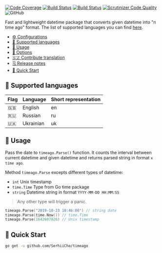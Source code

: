 [![Code Coverage](https://scrutinizer-ci.com/g/SerhiiCho/timeago/badges/coverage.png?b=master)](https://scrutinizer-ci.com/g/SerhiiCho/timeago/?branch=master)
[![Build Status](https://img.shields.io/endpoint.svg?url=https%3A%2F%2Factions-badge.atrox.dev%2FSerhiiCho%2Ftimeago%2Fbadge%3Fref%3Dmaster&style=flat)](https://actions-badge.atrox.dev/SerhiiCho/timeago/goto?ref=master)
[![Build Status](https://scrutinizer-ci.com/g/SerhiiCho/timeago/badges/build.png?b=master)](https://scrutinizer-ci.com/g/SerhiiCho/timeago/build-status/master)
[![Scrutinizer Code Quality](https://scrutinizer-ci.com/g/SerhiiCho/timeago/badges/quality-score.png?b=master)](https://scrutinizer-ci.com/g/SerhiiCho/timeago/?branch=master)
![GitHub](https://img.shields.io/github/license/SerhiiCho/timeago)

Fast and lightweight datetime package that converts given datetime into "n time ago" format. The list of supported languages you can find [here](#-supported-languages).

- [⚙️ Configurations](https://github.com/SerhiiCho/timeago/blob/master/docs/CONFIGURATIONS.md)
- [🚩 Supported languages](#-supported-languages)
- [👏 Usage](#-usage)
- [🤲 Options](https://github.com/SerhiiCho/timeago/blob/master/docs/OPTIONS.md)
- [🇸🇿 Contribute translation](https://github.com/SerhiiCho/timeago/blob/master/docs/CONTRIBUTE_TRANS.md)
- [🗒 Release notes](https://github.com/SerhiiCho/timeago/blob/master/docs/CHANGELOG.md)
- [🚀 Quick Start](#-quick-start)
<!-- - [📖 Example usage on repl.it](https://repl.it/@SerhiiCho/Usage-of-timeago-package) -->

## 🚩 Supported languages

| Flag | Language | Short representation |
| --- | --- | --- |
| 🇬🇧 | English | en |
| 🇷🇺 | Russian | ru |
| 🇺🇦 | Ukrainian | uk |

## 👏 Usage

Pass the date to `timeago.Parse()` function. It counts the interval between current datetime and given datetime and returns parsed string in format `x time ago`.

Method `timeago.Parse` excepts different types of datetime:

- `int` Unix timestamp
- `time.Time` Type from Go time package
- `string` Datetime string in format `YYYY-MM-DD HH:MM:SS`

> Any other type will trigger a panic.

```go
timeago.Parse("2019-10-23 10:46:00") // string date
timeago.Parse(time.Now()) // time.Time
timeago.Parse(1642607826) // Unix timestamp
```

## 🚀 Quick Start

```bash
go get -u github.com/SerhiiCho/timeago
```